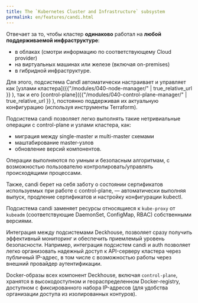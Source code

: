 ```yaml
---
title: The `Kubernetes Cluster and Infrastructure` subsystem
permalink: en/features/candi.html
---
```


<!--Отсутствует информация по -->
<!-- - 030-cloud-provider-aws-->
<!-- - 030-cloud-provider-gcp-->
<!-- - 030-cloud-provider-openstack-->
<!-- - 030-cloud-provider-vsphere-->
<!-- - 030-cloud-provider-yandex-->
<!-- - 040-terraform-manager-->
<!-- - 041-kube-proxy-->

<!--Есть информация по -->
<!-- - + 040-control-plane-manager-->
<!-- - + 040-node-manager-->

<!--Не надо писать про-->
<!-- - 160-control-plane-configurator-->
<!-- - 700-sysctl-tuner-->
<!-- - 800-systemd-slices-cleaner-->

Отвечает за то, чтобы кластер **одинаково** работал на **любой поддерживаемой инфраструктуре**:
- в облаках (смотри информацию по соответствующему Cloud provider)
- на виртуальных машинах или железе (включая on-premises)
- в гибридной инфраструктуре.

Для этого, подсистема CandI автоматически настраивает и управляет как [узлами кластера]({{"/modules/040-node-manager/" | true_relative_url }} ), так и его [control-plane]({{"/modules/040-control-plane-manager/" | true_relative_url }} ), постоянно поддерживая их актуальную конфигурацию (используя инструменты Terraform).

Подсистема candi позволяет легко выполнять такие нетривиальные операции с control-plane и узлами кластера, как:
- миграция между single-master и multi-master схемами
- маштабирование master-узлов
- обновление версий компонентов.

Операции выполняются по умным и безопасным алгоритмам, с возможностью пользователю контролировать/управлять происходящими процессами.

Также, candi берет на себя заботу о состоянии сертификатов используемых при работе с control-plane, — автоматически выполняя выпуск, продление сертификатов и настройку конфигурации kubectl.

Подсистема candi заменяет ресурсы относящиеся к `kube-proxy` от `kubeadm` (соответствующие DaemonSet, ConfigMap, RBAC) собственными версиями.

Интеграция между подсистемами Deckhouse, позволяет сразу получить эффективный мониторинг и обеспечить приемлемый уровень безопасности. Например, интеграция подсистем candi и auth позволяет легко организовать надежный доступ к API-серверу кластера через публичный IP-адрес, в том числе с возможностью работы через внешний провайдер аутентификации.

Docker-образы всех компонент Deckhouse, включая `control-plane`, хранятся в высокодоступном и геораспределенном Docker-registry, доступном с фиксированного набора IP-адресов (для удобства организации доступа из изолированных контуров).

